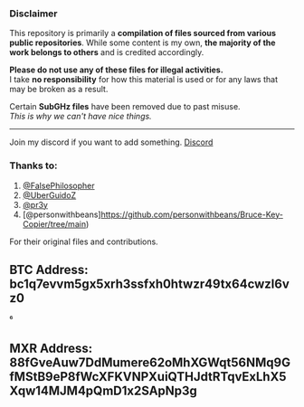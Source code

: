  ### Disclaimer

This repository is primarily a **compilation of files sourced from various public repositories**. While some content is my own, **the majority of the work belongs to others** and is credited accordingly.

**Please do not use any of these files for illegal activities.**  
I take **no responsibility** for how this material is used or for any laws that may be broken as a result.

Certain **SubGHz files** have been removed due to past misuse.  
_This is why we can't have nice things._


---
Join my discord if you want to add something. [Discord](https://discord.gg/UZupD5qyAa)


### Thanks to:

1. [@FalsePhilosopher](https://github.com/FalsePhilosopher)  
2. [@UberGuidoZ](https://github.com/UberGuidoZ)  
3. [@pr3y](https://github.com/pr3y/Bruce/tree/main/sd_files)  
4. [@personwithbeans]https://github.com/personwithbeans/Bruce-Key-Copier/tree/main)

For their original files and contributions.
## BTC Address: bc1q7evvm5gx5xrh3ssfxh0htwzr49tx64cwzl6vz0
⁶
## MXR Address: 88fGveAuw7DdMumere62oMhXGWqt56NMq9GfMStB9eP8fWcXFKVNPXuiQTHJdtRTqvExLhX5Xqw14MJM4pQmD1x2SApNp3g
